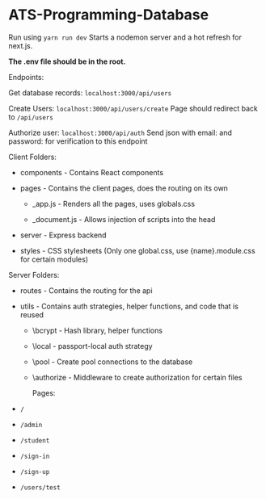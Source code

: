 # ATS-Programming-Database

Run using `yarn run dev`
Starts a nodemon server and a hot refresh for next.js.

**The .env file should be in the root.**

Endpoints:

Get database records:
`localhost:3000/api/users`

Create Users:
`localhost:3000/api/users/create`
Page should redirect back to `/api/users`

Authorize user:
`localhost:3000/api/auth`
Send json with email: and password: for verification to this endpoint

Client Folders:

- components - Contains React components

- pages - Contains the client pages, does the routing on its own

  - \_app.js - Renders all the pages, uses globals.css

  - \_document.js - Allows injection of scripts into the head

- server - Express backend

- styles - CSS stylesheets (Only one global.css, use {name}.module.css for certain modules)

Server Folders:

- routes - Contains the routing for the api

- utils - Contains auth strategies, helper functions, and code that is reused

  - \bcrypt - Hash library, helper functions

  - \local - passport-local auth strategy

  - \pool - Create pool connections to the database

  - \authorize - Middleware to create authorization for certain files

    Pages:

- `/`

- `/admin`

- `/student`

- `/sign-in`

- `/sign-up`

- `/users/test`
